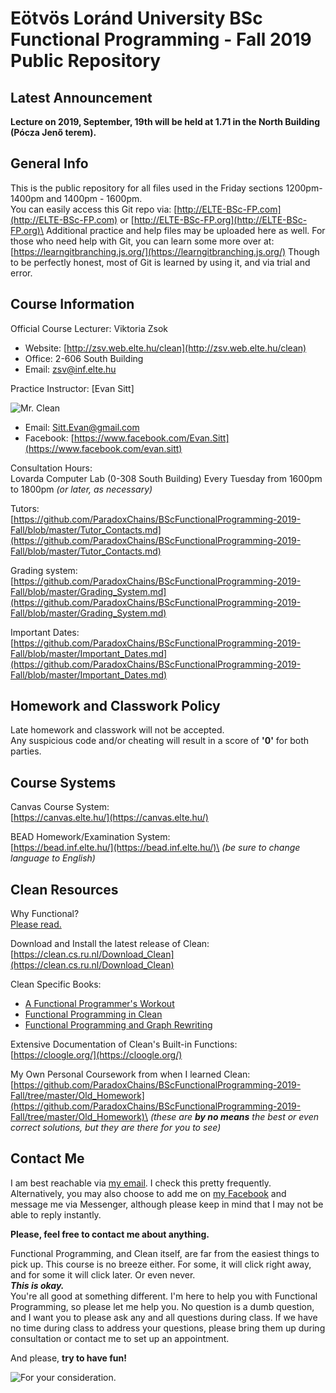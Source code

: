 # Eötvös Loránd University BSc Functional Programming - Fall 2019 Public Repository

## Latest Announcement
**Lecture on 2019, September, 19th will be held at 1.71 in the North Building (Pócza Jenő terem).**

## General Info
This is the public repository for all files used in the Friday sections 1200pm-1400pm and 1400pm - 1600pm.\
You can easily access this Git repo via: [http://ELTE-BSc-FP.com](http://ELTE-BSc-FP.com) or [http://ELTE-BSc-FP.org](http://ELTE-BSc-FP.org)\
Additional practice and help files may be uploaded here as well. For those who need help with Git, you can learn some more over at: [https://learngitbranching.js.org/](https://learngitbranching.js.org/) Though to be perfectly honest, most of Git is learned by using it, and via trial and error.

## Course Information
Official Course Lecturer: Viktoria Zsok
- Website: [http://zsv.web.elte.hu/clean](http://zsv.web.elte.hu/clean)
- Office: 2-606 South Building
- Email: [zsv@inf.elte.hu](zsv@inf.elte.hu)

Practice Instructor: [Evan Sitt]

![Mr. Clean](https://upload.wikimedia.org/wikipedia/en/7/73/Mr._Clean_logo.png)
- Email: [Sitt.Evan@gmail.com](sitt.evan@gmail.com)
- Facebook: [https://www.facebook.com/Evan.Sitt](https://www.facebook.com/evan.sitt)

Consultation Hours:\
Lovarda Computer Lab (0-308 South Building) Every Tuesday from 1600pm to 1800pm *(or later, as necessary)*

Tutors:\
[https://github.com/ParadoxChains/BScFunctionalProgramming-2019-Fall/blob/master/Tutor_Contacts.md](https://github.com/ParadoxChains/BScFunctionalProgramming-2019-Fall/blob/master/Tutor_Contacts.md)

Grading system:\
[https://github.com/ParadoxChains/BScFunctionalProgramming-2019-Fall/blob/master/Grading_System.md](https://github.com/ParadoxChains/BScFunctionalProgramming-2019-Fall/blob/master/Grading_System.md)

Important Dates:\
[https://github.com/ParadoxChains/BScFunctionalProgramming-2019-Fall/blob/master/Important_Dates.md](https://github.com/ParadoxChains/BScFunctionalProgramming-2019-Fall/blob/master/Important_Dates.md)

## Homework and Classwork Policy
Late homework and classwork will not be accepted.\
Any suspicious code and/or cheating will result in a score of **'0'** for both parties.

## Course Systems
Canvas Course System:\
[https://canvas.elte.hu/](https://canvas.elte.hu/)

BEAD Homework/Examination System:\
[https://bead.inf.elte.hu/](https://bead.inf.elte.hu/)\
*(be sure to change language to English)*

## Clean Resources

Why Functional?\
[Please read.](https://github.com/ParadoxChains/BScFunctionalProgramming-2019-Fall/blob/master/Why_Functional.md)

Download and Install the latest release of Clean:\
[https://clean.cs.ru.nl/Download_Clean](https://clean.cs.ru.nl/Download_Clean)

Clean Specific Books:
 - [A Functional Programmer's
   Workout](https://github.com/ParadoxChains/BScFunctionalProgramming-2019-Fall/blob/master/Resources/A%20Functional%20Programmers%20Workout.pdf)
  - [Functional Programming in
   Clean](https://github.com/ParadoxChains/BScFunctionalProgramming-2019-Fall/blob/master/Resources/CleanBookI.pdf)
  - [Functional Programming and Graph
   Rewriting](https://clean.cs.ru.nl/Functional_Programming_and_Parallel_Graph_Rewriting)

Extensive Documentation of Clean's Built-in Functions:\
[https://cloogle.org/](https://cloogle.org/)

My Own Personal Coursework from when I learned Clean:\
[https://github.com/ParadoxChains/BScFunctionalProgramming-2019-Fall/tree/master/Old_Homework](https://github.com/ParadoxChains/BScFunctionalProgramming-2019-Fall/tree/master/Old_Homework)\
*(these are **by no means** the best or even correct solutions, but they are there for you to see)*

## Contact Me
I am best reachable via [my email](sitt.evan@gmail.com). I check this pretty frequently.\
Alternatively, you may also choose to add me on [my Facebook](https://www.facebook.com/Evan.Sitt) and message me via Messenger, although please keep in mind that I may not be able to reply instantly.

**Please, feel free to contact me about anything.**

Functional Programming, and Clean itself, are far from the easiest things to pick up. This course is no breeze either. For some, it will click right away, and for some it will click later. Or even never.\
***This is okay.***\
You're all good at something different. I'm here to help you with Functional Programming, so please let me help you. No question is a dumb question, and I want you to please ask any and all questions during class. If we have no time during class to address your questions, please bring them up during consultation or contact me to set up an appointment.

And please, **try to have fun!**

![For your consideration.](http://www.phdcomics.com/comics/archive/phd051013s.gif)
